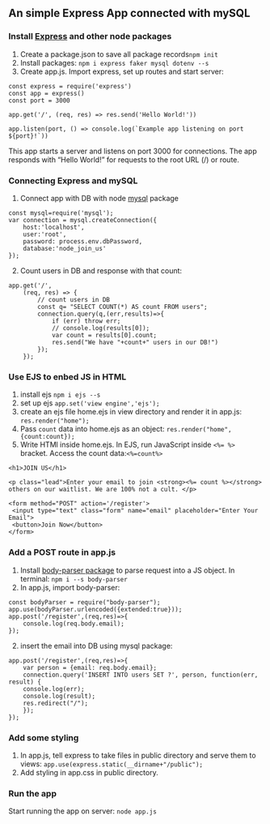 ## An simple Express App connected with mySQL
### Install [Express](https://expressjs.com/) and other node packages
1. Create a package.json to save all package records`npm init`
2. Install packages: `npm i express faker mysql dotenv --s`
3. Create app.js. Import express, set up routes and start server:
```
const express = require('express')
const app = express()
const port = 3000

app.get('/', (req, res) => res.send('Hello World!'))

app.listen(port, () => console.log(`Example app listening on port ${port}!`))
```
This app starts a server and listens on port 3000 for connections. The app responds with “Hello World!” for requests to the root URL (/) or route. 

### Connecting Express and mySQL
1. Connect app with DB with node [mysql](https://github.com/mysqljs/mysql) package
```
const mysql=require('mysql');
var connection = mysql.createConnection({
	host:'localhost',
	user:'root',
	password: process.env.dbPassword,
	database:'node_join_us'
});
```
2. Count users in DB and response with that count:
```
app.get('/', 
	(req, res) => {
		// count users in DB
		const q= "SELECT COUNT(*) AS count FROM users";
		connection.query(q,(err,results)=>{
			if (err) throw err;
			// console.log(results[0]);
			var count = results[0].count; 
			res.send("We have "+count+" users in our DB!")
		});
	});
```

### Use EJS to enbed JS in HTML
1. install ejs `npm i ejs --s`
2. set up ejs `app.set('view engine','ejs');`
3. create an ejs file home.ejs in view directory and render it in app.js: `res.render("home");`
4. Pass `count` data into home.ejs as an object:
`res.render("home",{count:count});`
5. Write HTMl inside home.ejs. In EJS, run JavaScript inside `<%= %>` bracket. Access the count data:`<%=count%>`
```
<h1>JOIN US</h1>
 
<p class="lead">Enter your email to join <strong><%= count %></strong> 
others on our waitlist. We are 100% not a cult. </p>
 
<form method="POST" action='/register'>
 <input type="text" class="form" name="email" placeholder="Enter Your Email">
 <button>Join Now</button>
</form>
```

### Add a POST route in app.js
1. Install [body-parser package](https://github.com/expressjs/body-parser) to parse request into a JS object. In terminal: `npm i --s body-parser`
2. In app.js, import body-parser:
```
const bodyParser = require("body-parser");
app.use(bodyParser.urlencoded({extended:true}));
app.post('/register',(req,res)=>{
	console.log(req.body.email);
});
```
2. insert the email into DB using mysql package:
```
app.post('/register',(req,res)=>{
	var person = {email: req.body.email};
 	connection.query('INSERT INTO users SET ?', person, function(err, result) {
 	console.log(err);
 	console.log(result);
 	res.redirect("/");
	});
});
```

### Add some styling
1. In app.js, tell express to take files in public directory and serve them to views: `app.use(express.static(__dirname+"/public");`
2. Add styling in app.css in public directory.

### Run the app
Start running the app on server: `node app.js`